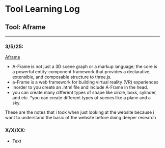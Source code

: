# Tool Learning Log

## Tool: Aframe

---

### 3/5/25:

<a href="https://aframe.io/" >Aframe</a>

* A-Frame is not just a 3D scene graph or a markup language; the core is a powerful entity-component framework that provides a declarative, extensible, and composable structure to three.js.
* a-Frame is a web framework for building virtual reality (VR) experiences
* Inorder to you create an .html file and include A-Frame in the head.
* you can create many different types of shape like circle, boxs, cylinder, and etc.
*you can create different types of scenes like a plane and a sky.
<p>These are the notes that i took when just looking at the website because i want to understand the basic of the website before doing deeper research</p>

### X/X/XX:
* Text


<!-- 
* Links you used today (websites, videos, etc)
* Things you tried, progress you made, etc
* Challenges, a-ha moments, etc
* Questions you still have
* What you're going to try next
-->
